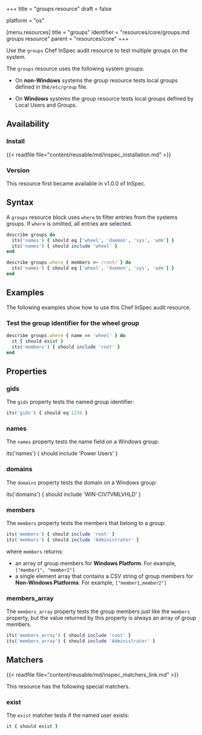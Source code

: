 +++
title = "groups resource"
draft = false

platform = "os"

[menu.resources]
    title = "groups"
    identifier = "resources/core/groups.md groups resource"
    parent = "resources/core"
+++

Use the `groups` Chef InSpec audit resource to test multiple groups on the system.

The `groups` resource uses the following system groups:

- On **non-Windows** systems the group resource tests local groups defined in the`/etc/group` file.

- On **Windows** systems the group resource tests local groups defined by Local Users and Groups.

## Availability

### Install

{{< readfile file="content/reusable/md/inspec_installation.md" >}}

### Version

This resource first became available in v1.0.0 of InSpec.

## Syntax

A `groups` resource block uses `where` to filter entries from the systems groups. If `where` is omitted, all entries are selected.

```ruby
describe groups do
  its('names') { should eq ['wheel', 'daemon', 'sys', 'adm'] }
  its('names') { should include 'wheel' }
end

describe groups.where { members =~ /root/ } do
  its('names') { should eq ['wheel', 'daemon', 'sys', 'adm'] }
end
```

## Examples

The following examples show how to use this Chef InSpec audit resource.

### Test the group identifier for the wheel group

```ruby
describe groups.where { name == 'wheel' } do
  it { should exist }
  its('members') { should include 'root' }
end
```

## Properties

### gids

The `gids` property tests the named group identifier:

```ruby
its('gids') { should eq 1234 }
```

### names

The `names` property tests the name field on a Windows group:

its('names') { should include 'Power Users' }

### domains

The `domains` property tests the domain on a Windows group:

its('domains') { should include 'WIN-CIV7VMLVHLD' }

### members

The `members` property tests the members that belong to a group:

```ruby
its('members') { should include 'root' }
its('members') { should include 'Administrator' }
```

where `members` returns:

- an array of group members for **Windows Platform**. For example, `["member1", "member2"]`
- a single element array that contains a CSV string of group members for **Non-Windows Platforms**. For example, `["member1,member2"]`

### members_array

The `members_array` property tests the group members just like the `members` property,
but the value returned by this property is always an array of group members.

```ruby
its('members_array') { should include 'root' }
its('members_array') { should include 'Administrator' }
```

## Matchers

{{< readfile file="content/reusable/md/inspec_matchers_link.md" >}}

This resource has the following special matchers.

### exist

The `exist` matcher tests if the named user exists:

```ruby
it { should exist }
```
